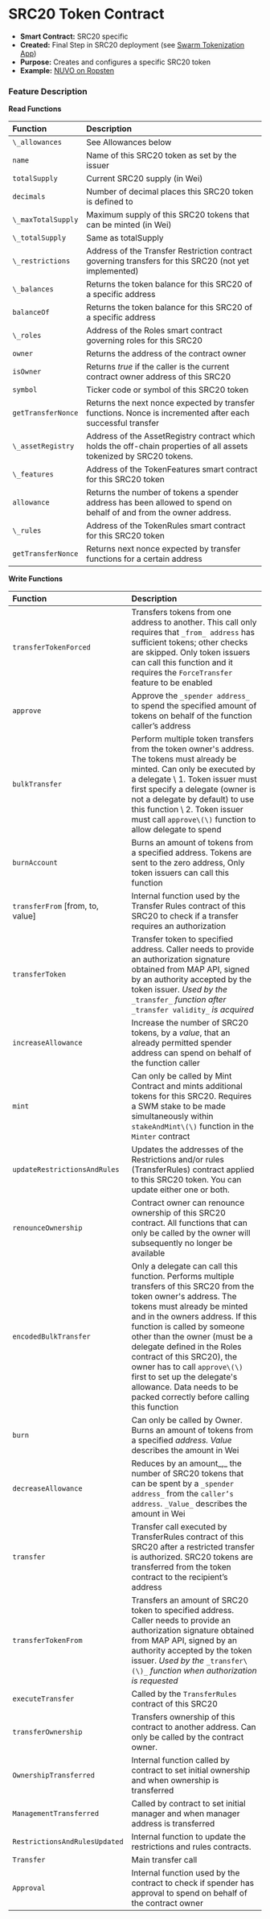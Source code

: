 # SRC20 Token Contract

* **Smart Contract:** SRC20 specific
* **Created:** Final Step in SRC20 deployment \(see [Swarm Tokenization App](https://swarm.app/)\)
* **Purpose:** Creates and configures a specific SRC20 token
* **Example:**  [NUVO on Ropsten](https://ropsten.etherscan.io/token/0xAe3CB523328ae4A8E5aFa6E1b856c7F6C67a7d28)  

### Feature Description

**Read Functions**

| Function | Description |
| :--- | :--- |
| `\_allowances` | See Allowances below |
| `name` | Name of this SRC20 token as set by the issuer |
| `totalSupply` | Current SRC20 supply \(in Wei\) |
| `decimals` | Number of decimal places this SRC20 token is defined to |
| `\_maxTotalSupply` | Maximum supply of this SRC20 tokens that can be minted \(in Wei\) |
| `\_totalSupply` | Same as totalSupply |
| `\_restrictions` | Address of the Transfer Restriction contract governing transfers for this SRC20 \(not yet implemented\) |
| `\_balances` | Returns the token balance for this SRC20 of a specific address |
| `balanceOf` | Returns the token balance for this SRC20 of a specific address |
| `\_roles` | Address of the Roles smart contract governing roles for this SRC20 |
| `owner` | Returns the address of the contract owner |
| `isOwner` | Returns _true_ if the caller is the current contract owner address of this SRC20 |
| `symbol` | Ticker code or symbol of this SRC20 token |
| `getTransferNonce` | Returns the next nonce expected by transfer functions. Nonce is incremented after each successful transfer |
| `\_assetRegistry` | Address of the AssetRegistry contract which holds the off-chain properties of all assets tokenized by SRC20 tokens. |
| `\_features` | Address of the TokenFeatures smart contract for this SRC20 token |
| `allowance` | Returns the number of tokens a spender address has been allowed to spend on behalf of and from the owner address. |
| `\_rules` | Address of the TokenRules smart contract for this SRC20 token |
| `getTransferNonce` | Returns next nonce expected by transfer functions for a certain address |

**Write Functions**

| Function | Description |
| :--- | :--- |
| `transferTokenForced` | Transfers tokens from one address to another. This call only requires that `_from_ address` has sufficient tokens; other checks are skipped. Only token issuers can call this function and it requires the `ForceTransfer` feature to be enabled |
| `approve` | Approve the `_spender address_` to spend the specified amount of tokens on behalf of the function caller’s address |
| `bulkTransfer` | Perform multiple token transfers from the token owner's address. The tokens must already be minted. Can only be executed by a delegate \ 1. Token issuer must first specify a delegate \(owner is not a delegate by default\) to use this function \ 2. Token issuer must call `approve\(\)` function to allow delegate to spend |
| `burnAccount` | Burns an amount of tokens from a specified address. Tokens are sent to the zero address, Only token issuers can call this function |
| `transferFrom` \[from, to, value\] | Internal function used by the Transfer Rules contract of this SRC20 to check if a transfer requires an authorization |
| `transferToken` | Transfer token to specified address. Caller needs to provide an authorization signature obtained from MAP API, signed by an authority accepted by the token issuer. _Used by the_ `_transfer_` _function after_ `_transfer validity_` _is acquired_ |
| `increaseAllowance` | Increase the number of SRC20 tokens, by a _value_, that an already permitted spender address can spend on behalf of the function caller |
| `mint` | Can only be called by Mint Contract and mints additional tokens for this SRC20. Requires a SWM stake to be made simultaneously within `stakeAndMint\(\)` function in the `Minter` contract |
| `updateRestrictionsAndRules` | Updates the addresses of the Restrictions and/or rules \(TransferRules\) contract applied to this SRC20 token. You can update either one or both. |
| `renounceOwnership` | Contract owner can renounce ownership of this SRC20 contract. All functions that can only be called by the owner will subsequently no longer be available |
| `encodedBulkTransfer` | Only a delegate can call this function. Performs multiple transfers of this SRC20 from the token owner's address. The tokens must already be minted and in the owners address. If this function is called by someone other than the owner \(must be a delegate defined in the Roles contract of this SRC20\), the owner has to call `approve\(\)` first to set up the delegate's allowance. Data needs to be packed correctly before calling this function |
| `burn` | Can only be called by Owner. Burns an amount of tokens from a specified _address._ _Value_ describes the amount in Wei |
| `decreaseAllowance` | Reduces by an amount_,_ the number of SRC20 tokens that can be spent by a `_spender address_` from the `caller’s address`. `_Value_` describes the amount in Wei |
| `transfer` | Transfer call executed by TransferRules contract of this SRC20 after a restricted transfer is authorized. SRC20 tokens are transferred from the token contract to the recipient’s address |
| `transferTokenFrom` | Transfers an amount of SRC20 token to specified address. Caller needs to provide an authorization signature obtained from MAP API, signed by an authority accepted by the token issuer. _Used by the_ `_transfer\(\)_` _function when authorization is requested_ |
| `executeTransfer` | Called by the `TransferRules` contract of this SRC20 |
| `transferOwnership` | Transfers ownership of this contract to another address. Can only be called by the contract owner. |
| `OwnershipTransferred` | Internal function called by contract to set initial ownership and when ownership is transferred |
| `ManagementTransferred` | Called by contract to set initial manager and when manager address is transferred |
| `RestrictionsAndRulesUpdated` | Internal function to update the restrictions and rules contracts. |
| `Transfer` | Main transfer call |
| `Approval` | Internal function used by the contract to check if spender has approval to spend on behalf of the contract owner |


